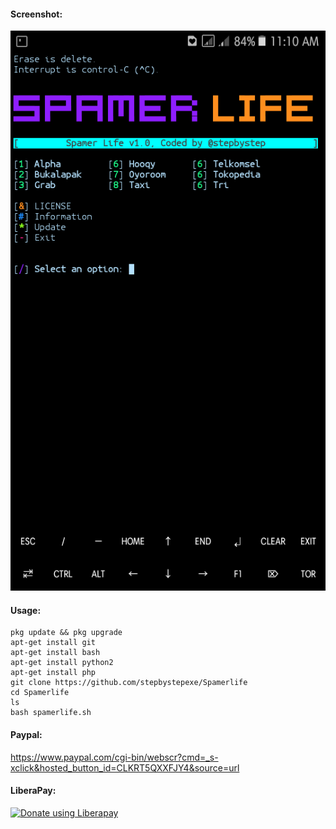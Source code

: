 #### Screenshot:
![](./Screenshot.png)
#### Usage:
```
pkg update && pkg upgrade
apt-get install git
apt-get install bash
apt-get install python2
apt-get install php
git clone https://github.com/stepbystepexe/Spamerlife
cd Spamerlife
ls
bash spamerlife.sh
```
#### Paypal:
https://www.paypal.com/cgi-bin/webscr?cmd=_s-xclick&hosted_button_id=CLKRT5QXXFJY4&source=url
#### LiberaPay:
<noscript><a href="https://liberapay.com/stepbystepexe/donate"><img alt="Donate using Liberapay" src="https://liberapay.com/assets/widgets/donate.svg"></a></noscript>
